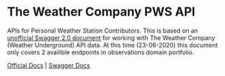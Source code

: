 # The Weather Company PWS API
APIs for Personal Weather Station Contributors. This is based on an [unofficial Swagger 2.0 document](https://app.swaggerhub.com/apis/GravityDeficient/Wunderground_PWS_api/1.0.0) for working with The Weather Company (Weather Underground) API data. At this time (23-06-2020) this document only covers 2 availible endpoints in observations domain portfolio.

[Official Docs](https://docs.google.com/document/d/1eKCnKXI9xnoMGRRzOL1xPCBihNV2rOet08qpE_gArAY/edit) | 
[Swagger Docs](https://app.swaggerhub.com/apis-docs/GravityDeficient/Wunderground_PWS_api/1.0.0m)
